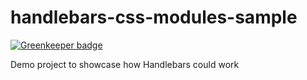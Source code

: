 # handlebars-css-modules-sample

[![Greenkeeper badge](https://badges.greenkeeper.io/lucasconstantino/handlebars-css-modules-sample.svg)](https://greenkeeper.io/)

Demo project to showcase how Handlebars could work 
